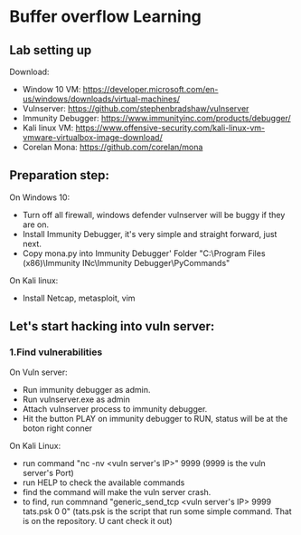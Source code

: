 # Buffer overflow Learning 


## Lab setting up

Download:
- Window 10 VM: https://developer.microsoft.com/en-us/windows/downloads/virtual-machines/
- Vulnserver: https://github.com/stephenbradshaw/vulnserver
- Immunity Debugger: https://www.immunityinc.com/products/debugger/
- Kali linux VM: https://www.offensive-security.com/kali-linux-vm-vmware-virtualbox-image-download/
- Corelan Mona: https://github.com/corelan/mona




## Preparation step: 
  On Windows 10: 
  - Turn off all firewall, windows defender vulnserver will be buggy if they are on.
  - Install Immunity Debugger, it's very simple and straight forward, just next.
  - Copy mona.py into Immunity Debugger' Folder "C:\Program Files (x86)\Immunity INc\Immunity Debugger\PyCommands"
  
  On Kali linux:
  - Install Netcap, metasploit, vim
  
  
 ## Let's start hacking into vuln server:
 
 
### 1.Find vulnerabilities
On Vuln server:
- Run immunity debugger as admin.
- Run vulnserver.exe as admin
- Attach vulnserver process to immunity debugger.
- Hit the button PLAY on immunity debugger to RUN, status will be at the boton right conner

On Kali Linux:
- run command "nc -nv <vuln server's IP>" 9999 (9999 is the vuln server's Port)
- run HELP to check the available commands
- find the command will make the vuln server crash.
- to find, run commnand "generic_send_tcp <vuln server's IP> 9999 tats.psk 0 0" (tats.psk is the script that run some simple command. That is on the repository. U cant check it out)
